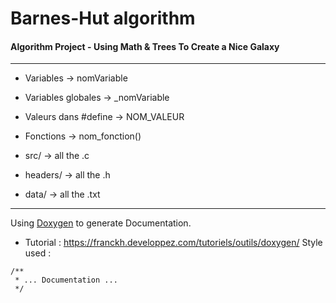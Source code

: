 # Barnes-Hut algorithm
#### Algorithm Project - Using Math &amp; Trees To Create a Nice Galaxy
------
* Variables → nomVariable
* Variables globales → _nomVariable
* Valeurs dans #define → NOM_VALEUR
* Fonctions → nom_fonction()

* src/ → all the .c
* headers/ → all the .h
* data/ → all the .txt
------
Using [Doxygen](http://www.doxygen.nl "Doxygen's Homepage") to generate Documentation.
* Tutorial : https://franckh.developpez.com/tutoriels/outils/doxygen/
Style used :

```
/**
 * ... Documentation ...
 */
 ```
